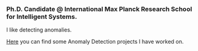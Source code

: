 ### Ph.D. Candidate @ International Max Planck Research School for Intelligent Systems.

I like detecting anomalies.

[Here](https://rodrigolpa.github.io) you can find some Anomaly Detection projects I have worked on.


<!--
**RodrigoLPA/RodrigoLPA** is a ✨ _special_ ✨ repository because its `README.md` (this file) appears on your GitHub profile.

Here are some ideas to get you started:

- 🔭 I’m currently working on ...
- 🌱 I’m currently learning ...
- 👯 I’m looking to collaborate on ...
- 🤔 I’m looking for help with ...
- 💬 Ask me about ...
- 📫 How to reach me: ...
- 😄 Pronouns: ...
- ⚡ Fun fact: ...
-->
